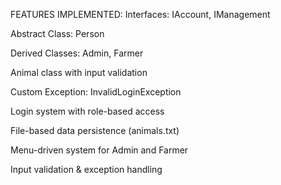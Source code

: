 FEATURES IMPLEMENTED:
Interfaces: IAccount, IManagement

Abstract Class: Person

Derived Classes: Admin, Farmer

Animal class with input validation

Custom Exception: InvalidLoginException

Login system with role-based access

File-based data persistence (animals.txt)

Menu-driven system for Admin and Farmer

Input validation & exception handling
